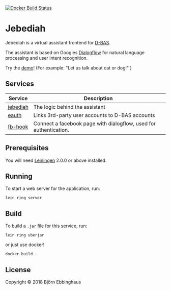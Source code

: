 [![Docker Build Status](https://img.shields.io/docker/build/mroerni/jebediah.svg)](https://hub.docker.com/r/mroerni/jebediah/)
# Jebediah

Jebediah is a virtual assistant frontend for [D-BAS].

The assistant is based on Googles [Dialogflow][] for natural language processing and user intent recognition.

Try the [demo][Jebediah-Demo]! (For example: "Let us talk about cat or dog!" )

## Services


| Service | Description |
| ------- | ----------- |
| [jebediah][] | The logic behind the assistant |
| [eauth][] | Links 3rd-party user accounts to D-BAS accounts |  
| [fb-hook][] | Connect a facebook page with dialogflow, used for authentication. | 


[jebediah]: https://github.com/hhucn/jebediah/
[eauth]: https://github.com/hhucn/dbas-eauth/
[fb-hook]: https://github.com/hhucn/dbas-fb-hook/

## Prerequisites

You will need [Leiningen][] 2.0.0 or above installed.

[leiningen]: https://github.com/technomancy/leiningen

## Running

To start a web server for the application, run:

    lein ring server
    
## Build

To build a ``.jar`` file for this service, run:

    lein ring uberjar
    
or just use docker!  

    docker build .

## License

Copyright © 2018 Björn Ebbinghaus

[D-BAS]: https://dbas.cs.uni-duesseldorf.de/
[Dialogflow]: https://dialogflow.com/
[Jebediah-Demo]: https://console.dialogflow.com/api-client/demo/embedded/jebediah
